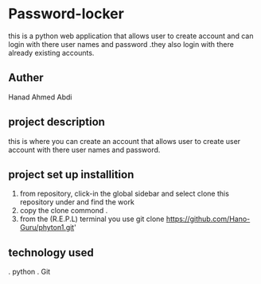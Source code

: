 # Password-locker

this is a python web application that allows user to create account and can login with there user names and password .they also login with there already existing accounts.

## Auther

Hanad Ahmed Abdi

## project description

this is where you can create an account that allows user to create user account with there user names and password.

## project set up installition 

1. from repository, click-in the global sidebar and select clone this repository under and find the work
2. copy the clone commond .
3. from the (R.E.P.L) terminal you use
    git clone <https://github.com/Hano-Guru/phyton1.git>'

## technology used

. python
. Git

## 
